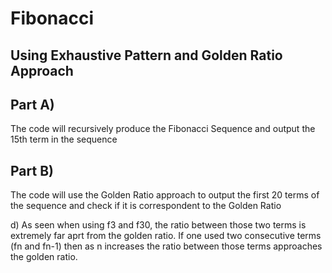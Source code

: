 # Fibonacci
## Using Exhaustive Pattern and Golden Ratio Approach

## Part A)
The code will recursively produce the Fibonacci Sequence and output the 15th term in the sequence

## Part B)
The code will use the Golden Ratio approach to output the first 20 terms of the sequence and check if it is correspondent to the Golden Ratio

d) As seen when using f3 and f30, the ratio between those two terms is extremely far aprt from the golden ratio. If one used two consecutive terms (fn and fn-1) then as n increases the ratio between those terms approaches the golden ratio.